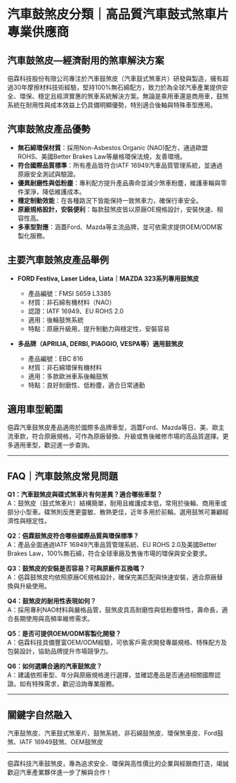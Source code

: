 # 汽車鼓煞皮分類｜高品質汽車鼓式煞車片專業供應商

## 汽車鼓煞皮—經濟耐用的煞車解決方案

俋霖科技股份有限公司專注於汽車鼓煞皮（汽車鼓式煞車片）研發與製造，擁有超過30年摩擦材料技術經驗，堅持100%無石綿配方，致力於為全球汽車產業提供安全、環保、穩定且經濟實惠的煞車系統解決方案。無論是乘用車還是商用車，鼓煞系統在耐用性與成本效益上仍具備明顯優勢，特別適合後軸與特殊車型應用。

## 汽車鼓煞皮產品優勢

- **無石綿環保材質**：採用Non-Asbestos Organic (NAO)配方，通過歐盟ROHS、美國Better Brakes Law等嚴格環保法規，友善環境。
- **符合國際品質標準**：所有產品皆符合IATF 16949汽車品質管理系統，並通過原廠安全測試與驗證。
- **優異耐磨性與低粉塵**：專利配方提升產品壽命並減少煞車粉塵，維護車輪與零件潔淨，降低維護成本。
- **穩定制動效能**：在各種路況下皆能保持一致煞車力，確保行車安全。
- **原廠規格設計，安裝便利**：每款鼓煞皮皆以原廠OE規格設計，安裝快速、相容性高。
- **多車型對應**：涵蓋Ford、Mazda等主流品牌，並可依需求提供OEM/ODM客製化服務。

## 主要汽車鼓煞皮產品舉例

- **FORD Festiva, Laser Lidea, Liata｜MAZDA 323系列專用鼓煞皮**
  - 產品編號：FMSI S659 L3385
  - 材質：非石綿有機材料（NAO）
  - 認證：IATF 16949、EU ROHS 2.0
  - 適用：後輪鼓煞系統
  - 特點：原廠升級用，提升制動力與穩定性，安裝容易

- **多品牌（APRILIA, DERBI, PIAGGIO, VESPA等）適用鼓煞皮**
  - 產品編號：EBC 816
  - 材質：非石綿環保有機材料
  - 適用：多款歐洲車系後輪鼓煞
  - 特點：良好耐磨性、低粉塵，適合日常通勤

## 適用車型範圍

俋霖汽車鼓煞皮產品適用於國際多品牌車型，涵蓋Ford、Mazda等日、美、歐主流車款，符合原廠規格，可作為原廠替換、升級或售後維修市場的高品質選擇。更多適用車型，歡迎進一步查詢。

---

## FAQ｜汽車鼓煞皮常見問題

**Q1：汽車鼓煞皮與碟式煞車片有何差異？適合哪些車型？**  
A：鼓煞皮（鼓式煞車片）結構簡單，耐用且維護成本低，常用於後輪、商用車或部分小型車。碟煞則反應更靈敏、散熱更佳，近年多用於前輪。選用鼓煞可兼顧經濟性與穩定性。

**Q2：俋霖鼓煞皮符合哪些國際品質與環保標準？**  
A：產品全面通過IATF 16949汽車品質管理系統、EU ROHS 2.0及美國Better Brakes Law，100%無石綿，符合全球車廠及售後市場的環保與安全要求。

**Q3：鼓煞皮的安裝是否容易？可與原廠件互換嗎？**  
A：俋霖鼓煞皮均依照原廠OE規格設計，確保完美匹配與快速安裝，適合原廠替換與升級使用。

**Q4：鼓煞皮的耐用性表現如何？**  
A：採用專利NAO材料與嚴格品管，鼓煞皮具高耐磨性與低粉塵特性，壽命長，適合長期使用與高頻率維修需求。

**Q5：是否可提供OEM/ODM客製化開發？**  
A：俋霖科技具備豐富OEM/ODM經驗，可依客戶需求開發專屬規格、特殊配方及包裝設計，協助品牌提升市場競爭力。

**Q6：如何選購合適的汽車鼓煞皮？**  
A：建議依照車型、年分與原廠規格進行選擇，並確認產品是否通過相關國際認證。如有特殊需求，歡迎洽詢專業服務。

---

## 關鍵字自然融入

汽車鼓煞皮、汽車鼓式煞車片、鼓煞系統、非石綿鼓煞皮、環保煞車皮、Ford鼓煞、IATF 16949鼓煞、OEM鼓煞皮

---

俋霖科技汽車鼓煞皮，專為追求安全、環保與高性價比的企業與經銷商打造，竭誠歡迎汽車產業夥伴進一步了解與合作！
